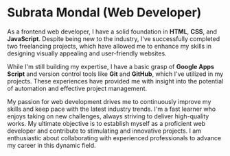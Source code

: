 # Subrata Mondal (Web Developer)


As a frontend web developer, I have a solid foundation in **HTML**, **CSS**, and **JavaScript**. Despite being new to the industry, I've successfully completed two freelancing projects, which have allowed me to enhance my skills in designing visually appealing and user-friendly websites.

While I'm still building my expertise, I have a basic grasp of **Google Apps Script** and version control tools like **Git** and **GitHub**, which I've utilized in my projects. These experiences have provided me with insight into the potential of automation and effective project management.

My passion for web development drives me to continuously improve my skills and keep pace with the latest industry trends. I'm a fast learner who enjoys taking on new challenges, always striving to deliver high-quality works. My ultimate objective is to establish myself as a proficient web developer and contribute to stimulating and innovative projects. I am enthusiastic about collaborating with experienced professionals to advance my career in this dynamic field.
